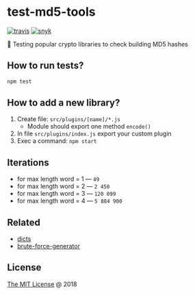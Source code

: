 # test-md5-tools

[![travis](https://img.shields.io/travis/piecioshka/test-md5-tools.svg)](https://travis-ci.org/piecioshka/test-md5-tools)
[![snyk](https://snyk.io/test/github/piecioshka/test-md5-tools/badge.svg?targetFile=package.json)](https://snyk.io/test/github/piecioshka/test-md5-tools?targetFile=package.json)

:ledger: Testing popular crypto libraries to check building MD5 hashes

## How to run tests?

```bash
npm test
```

## How to add a new library?

1. Create file: `src/plugins/[name]/*.js`
    + Module should export one method `encode()`
2. In file `src/plugins/index.js` export your custom plugin
3. Exec a command: `npm start`

## Iterations

* for max length word = 1 — `49`
* for max length word = 2 — `2 450`
* for max length word = 3 — `120 099`
* for max length word = 4 — `5 884 900`

## Related

* [dicts](https://github.com/piecioshka/dicts)
* [brute-force-generator](https://github.com/piecioshka/brute-force-generator)

## License

[The MIT License](http://piecioshka.mit-license.org) @ 2018
